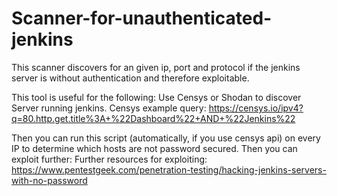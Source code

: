 # Scanner-for-unauthenticated-jenkins
This scanner discovers for an given ip, port and protocol if the jenkins server is without authentication and therefore exploitable.

This tool is useful for the following:
Use Censys or Shodan to discover Server running jenkins.
Censys example query: https://censys.io/ipv4?q=80.http.get.title%3A+%22Dashboard%22+AND+%22Jenkins%22

Then you can run this script (automatically, if you use censys api) on every IP to determine which hosts are not password secured.
Then you can exploit further:
Further resources for exploiting: https://www.pentestgeek.com/penetration-testing/hacking-jenkins-servers-with-no-password
